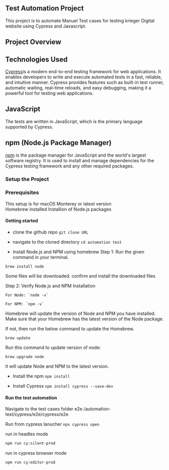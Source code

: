 ## Test Automation Project 

This project is to automate Manuel Test cases for testing krieger Digital website using Cypress and Javascript.


## Project Overview

## Technologies Used
[Cypress](https://www.cypress.io/)is a modern end-to-end testing framework for web applications. It enables developers to write and execute automated tests in a fast, reliable, and intuitive manner. Cypress provides features such as built-in test runner, automatic waiting, real-time reloads, and easy debugging, making it a powerful tool for testing web applications.

## JavaScript
The tests are written in JavaScript, which is the primary language supported by Cypress. 

## npm (Node.js Package Manager)
[npm](https://www.npmjs.com/) is the package manager for JavaScript and the world's largest software registry. It is used to install and manage dependencies for the Cypress testing framework and any other required packages.


### Setup the Project

### Prerequisites 
This setup is for macOS Monterey or latest version  
Homebrew installed 
Installion of Node.js packages  

#### Getting started
- clone the github repo `git clone URL`
- navigate to the cloned directory `cd automation test`

- Install Node.js and NPM using homebrew
Step 1: Run the given command in your terminal.

`brew install node `

Some files will be downloaded. confirm and install the downloaded files

Step 2: Verify Node.js and NPM Installation

	For Node: `node -v`

	For NPM: `npm -v`

Homebrew will update the version of Node and NPM you have installed. Make sure that your Homebrew has the latest version of the Node package.

If not, then run the below command to update the Homebrew.

`brew update`

Run this command to update version of node:

`brew upgrade node`

It will update Node and NPM to the latest version.


- Install the npm 
`npm install`

- Install Cypress
`npm install cypress --save-dev`

#### Run the test automation
Navigate to the test cases folder e2e 
/automation-test/cypress/e2e/cypress/e2e

Run from cypress lanucher
`npx cypress open`


run in headles mode
```bash
npm run cy:silent-prod
```

run in cypress browser mode
````bash
npm run cy:editor-prod
````



